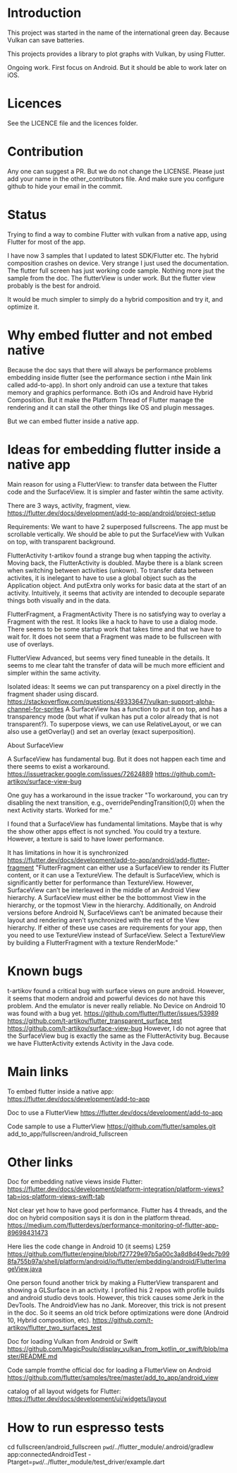 # Introduction

This project was started in the name of the international green day. Because Vulkan can save batteries.

This projects provides a library to plot graphs with Vulkan, by using Flutter.

Ongoing work. First focus on Android. But it should be able to work later on iOS.

# Licences

See the LICENCE file and the licences folder.

# Contribution

Any one can suggest a PR. But we do not change the LICENSE. Please just add your name in the other_contributors file. And make sure you configure github to hide your email in the commit.

# Status

Trying to find a way to combine Flutter with vulkan from a native app, using Flutter for most of the app.

I have now 3 samples that I updated to latest SDK/Flutter etc.
The hybrid composition crashes on device. Very strange I just used the documentation.
The flutter full screen has just working code sample. Nothing more jsut the sample from the doc.
The flutterView is under work. But the flutter view probably is the best for android.

It would be much simpler to simply do a hybrid composition and try it, and optimize it.

# Why embed flutter and not embed native

Because the doc says that there will always be performance problems embedding inside flutter (see the performance section i nthe Main link called add-to-app). In short only android can use a texture that takes memory and graphics performance. Both iOs and Android have Hybrid Composition. But it make the Platform Thread of Flutter manage the rendering and it can stall the other things like OS and plugin messages.

But we can embed flutter inside a native app.

# Ideas for embedding flutter inside a native app

Main reason for using a FlutterView: to transfer data between the Flutter code and the SurfaceView. It is simpler and faster wihtin the same activity.

There are 3 ways, activity, fragment, view.
https://flutter.dev/docs/development/add-to-app/android/project-setup

Requirements:
We want to have 2 superposed fullscreens.
The app must be scrollable vertically.
We should be able to put the SurfaceView with Vulkan on top, with transparent background.

FlutterActivity
t-artikov found a strange bug when tapping the activity. Moving back, the FlutterActivity is doubled.
Maybe there is a blank screen when switching between activities (unkown).
To transfer data between activites, it is inelegant to have to use a global object such as the Application object. And putExtra only works for basic data at the start of an activity.
Intuitively, it seems that activity are intended to decouple separate things both visually and in the data.

FlutterFragment, a FragmentActivity
There is no satisfying way to overlay a Fragment with the rest. It looks like a hack to have to use a dialog mode. There seems to be some startup work that takes time and that we have to wait for.
It does not seem that a Fragment was made to be fullscreen with use of overlays.

FlutterView
Advanced, but seems very fined tuneable in the details.
It seems to me clear taht the transfer of data will be much more efficient and simpler within the same activity.

Isolated ideas:
It seems we can put transparency on a pixel directly in the fragment shader using discard.
https://stackoverflow.com/questions/49333647/vulkan-support-alpha-channel-for-sprites
A SurfaceView has a function to put it on top, and has a transparency mode (but what if vulkan has put a color already that is not transparent?).
To superpose views, we can use RelativeLayout, or we can also use a getOverlay() and set an overlay (exact superposition).

About SurfaceView

A SurfaceView has fundamental bug. But it does not happen each time and there seems to exist a workaround.
https://issuetracker.google.com/issues/72624889
https://github.com/t-artikov/surface-view-bug

One guy has a workaround in the issue tracker
"To workaround, you can try disabling the next transition, e.g., overridePendingTransition(0,0) when the next Activity starts. Worked for me."

I found that a SurfaceView has fundamental limitations. Maybe that is why the show other apps effect is not synched.
You could try a texture. However, a texture is said to have lower performance.

It has limitations in how it is synchronized
https://flutter.dev/docs/development/add-to-app/android/add-flutter-fragment
"FlutterFragment can either use a SurfaceView to render its Flutter content, or it can use a TextureView. The default is SurfaceView, which is significantly better for performance than TextureView. However, SurfaceView can’t be interleaved in the middle of an Android View hierarchy. A SurfaceView must either be the bottommost View in the hierarchy, or the topmost View in the hierarchy. Additionally, on Android versions before Android N, SurfaceViews can’t be animated because their layout and rendering aren’t synchronized with the rest of the View hierarchy. If either of these use cases are requirements for your app, then you need to use TextureView instead of SurfaceView. Select a TextureView by building a FlutterFragment with a texture RenderMode:"

# Known bugs

t-artikov found a critical bug with surface views on pure android.
However, it seems that modern android and powerful devices do not have this problem.
And the emulator is never really reliable. No Device on Android 10 was found with a bug yet.
https://github.com/flutter/flutter/issues/53989
https://github.com/t-artikov/flutter_transparent_surface_test
https://github.com/t-artikov/surface-view-bug
However, I do not agree that the SurfaceView bug is exactly the same as the FlutterActivity bug. Because we have FlutterActivity extends Activity in the Java code.

# Main links

To embed flutter inside a native app:
https://flutter.dev/docs/development/add-to-app

Doc to use a FlutterView
https://flutter.dev/docs/development/add-to-app

Code sample to use a FlutterView
https://github.com/flutter/samples.git
add_to_app/fullscreen/android_fullscreen

# Other links

Doc for embedding native views inside Flutter:
https://flutter.dev/docs/development/platform-integration/platform-views?tab=ios-platform-views-swift-tab

Not clear yet how to have good performance.
Flutter has 4 threads, and the doc on hybrid composition says it is don in the platform thread.
https://medium.com/flutterdevs/performance-monitoring-of-flutter-app-89698431473

Here lies the code change in Android 10 (it seems)
L259
https://github.com/flutter/engine/blob/f27729e97b5a00c3a8d8d49edc7b998fa755b97a/shell/platform/android/io/flutter/embedding/android/FlutterImageView.java

One person found another trick by making a FlutterView transparent and showing a GLSurface in an activity. I profiled his 2 repos with profile builds and android studio devs tools. However, this trick causes some Jerk in the DevTools. The AndroidView has no Jank. Moreover, this trick is not present in the doc. So it seems an old trick before optimizations were done (Android 10, Hybrid composition, etc).
https://github.com/t-artikov/flutter_two_surfaces_test

Doc for loading Vulkan from Android or Swift
https://github.com/MagicPoulp/display_vulkan_from_kotlin_or_swift/blob/master/README.md

Code sample fromthe official doc for loading a FlutterView on Android
https://github.com/flutter/samples/tree/master/add_to_app/android_view

catalog of all layout widgets for Flutter:
https://flutter.dev/docs/development/ui/widgets/layout

# How to run espresso tests

cd fullscreen/android_fullscreen
`pwd`/../flutter_module/.android/gradlew app:connectedAndroidTest -Ptarget=`pwd`/../flutter_module/test_driver/example.dart
